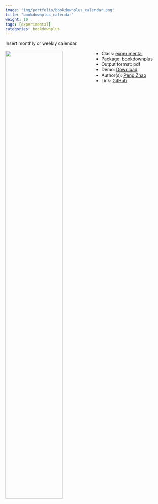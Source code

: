 ```yaml
---
image: "img/portfolio/bookdownplus_calendar.png"
title: "bookdownplus_calendar"
weight: 10
tags: [experimental]
categories: bookdownplus
---
```


Insert monthly or weekly calendar.

<!--more-->

<p><a href="../../img/portfolio/bookdownplus_calendar.png"><img class = "jf-image-shadow" src="../../img/portfolio/bookdownplus_calendar.png" style="display: block; margin: auto;" width="60%"  align="left"></a></p>

- Class: [experimental](../../tags/experimental)
- Package: [bookdownplus](bookdownplus)
- Output format: pdf
- Demo: [Download](https://pzhaonet.github.io/bookdownplus/upload/calendar/showcase/calendar.pdf)
- Author(s): [Peng Zhao](https://pzhao.org)
- Link: [GitHub](https://github.com/pzhaonet/bookdownplus)


